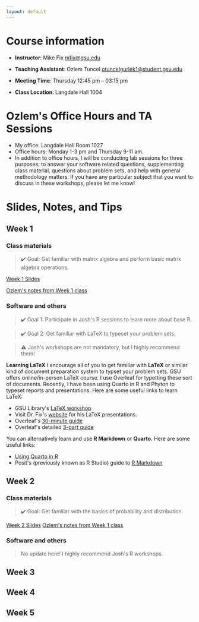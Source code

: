 ```yaml
---
layout: default
---
```


# Course information

- **Instructor**: Mike Fix <mfix@gsu.edu>

- **Teaching Assistant**: Ozlem Tuncel <otuncelgurlek1@student.gsu.edu>

- **Meeting Time**: Thursday 12:45 pm – 03:15 pm

- **Class Location**: Langdale Hall 1004

# Ozlem's Office Hours and TA Sessions
- My office: Langdale Hall Room 1027
- Office hours: Monday 1-3 pm and Thursday 9-11 am.
- In addition to office hours, I will be conducting lab sessions for three purposes: to answer your software related questions, supplementing class material, questions about problem sets, and help with general methodology matters. If you have any particular subject that you want to discuss in these workshops, please let me know!

# Slides, Notes, and Tips

## Week 1

### Class materials 
> ✔️ Goal: Get familiar with matrix algebra and perform basic matrix algebra operations.

[Week 1 Slides](docs/01Matrix.pdf)

[Ozlem's notes from Week 1 class](docs/week1.md)

### Software and others
> ✔️ Goal 1: Participate in Josh's R sessions to learn more about base R.

> ✔️ Goal 2: Get familiar with LaTeX to typeset your problem sets.

> ⚠️ Josh's workshops are not mandatory, but I highly recommend them! 

**Learning LaTeX**
I encourage all of you to get familiar with **LaTeX** or similar kind of document preparation system to typset your problem sets. GSU offers online/in-person LaTeX course. I use Overleaf for typetting these sort of documents. Recently, I have been using Quarto in R and Phyton to typeset reports and presentations. Here are some useful links to learn LaTeX:

- GSU Library's [LaTeX workshop](https://research.library.gsu.edu/latex)
- Visit Dr. Fix's [website](http://michaelfix.gsucreate.org/) for his LaTeX presentations.
- Overleaf's [30-minute guide](https://www.overleaf.com/learn/latex/Learn_LaTeX_in_30_minutes)
- Overleaf's detailed [3-part guide](https://www.overleaf.com/learn/latex/Free_online_introduction_to_LaTeX_(part_1))

You can alternatively learn and use **R Markdown** or **Quarto**. Here are some useful links:

- [Using Quarto in R](https://quarto.org/docs/get-started/hello/rstudio.html)
- Posit's (previously known as R Studio) guide to [R Markdown](https://rmarkdown.rstudio.com/lesson-1.html)

## Week 2

### Class materials 
> ✔️ Goal: Get familiar with the basics of probability and distribution.

[Week 2 Slides](docs/02Probability.pdf)
[Ozlem's notes from Week 1 class](docs/week2.md)

### Software and others 
> No update here! I highly recommend Josh's R workshops. 

## Week 3

## Week 4

## Week 5
